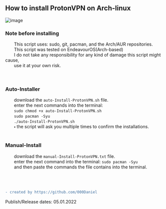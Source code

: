 ## How to install ProtonVPN on Arch-linux
![image](https://user-images.githubusercontent.com/90350173/148281755-d6406a9a-15a2-4abf-a9b8-f943c899fcf3.png)
### Note before installing
    This script uses: sudo, git, pacman, and the Arch/AUR repositories.<br />
    This script was tested on EndeavourOS(Arch-based)<br />
    I do not take any responsibility for any kind of damage this script might cause,<br />
    use it at your own risk.<br />
<br />
<br />
### Auto-Installer
    download the `auto-Install-ProtonVPN.sh` file.<br />
    enter the next commands into the terminal: <br />
    `sudo chmod +x auto-Install-ProtonVPN.sh`<br />
    `sudo pacman -Syu`<br />
    `./auto-Install-ProtonVPN.sh`<br />
    🞄 the script will ask you multiple times to confirm the installations.<br />
<br />
### Manual-Install
    download the `manual-Install-ProtonVPN.txt` file.<br />
    enter the next command into the terminal: `sudo pacman -Syu`<br />
    and then paste the commands the file contains into the terminal.<br />
<br />
<br />
<br />
```diff
- created by https://github.com/000Daniel
```
Publish/Release dates: 05.01.2022
